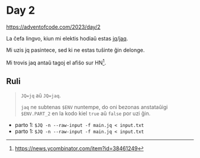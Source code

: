 # Day 2

<https://adventofcode.com/2023/day/2>

La ĉefa lingvo, kiun mi elektis hodiaŭ estas [jq]/[jaq].

Mi uzis jq pasintece, sed ki ne estas tuŝinte ĝin delonge.

Mi trovis jaq antaŭ tagoj el afiŝo sur HN[^afiŝo].

[jq]: https://jqlang.github.io/jq/
[jaq]: https://github.com/01mf02/jaq

[^afiŝo]: https://news.ycombinator.com/item?id=38461249

## Ruli

> `JQ=jq` aŭ `JQ=jaq`.
>
> `jaq` ne subtenas `$ENV` nuntempe, do oni bezonas anstataŭigi `$ENV.PART_2` en
> la kodo kiel `true` aŭ `false` por uzi ĝin.

- parto 1: `$JQ -n --raw-input -f main.jq < input.txt`
- parto 1: `$JQ -n --raw-input -f main.jq < input.txt`
